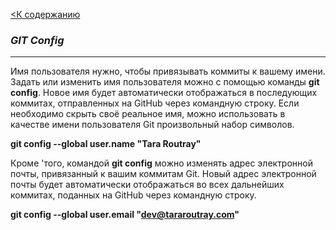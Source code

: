 [<К содержанию](readme.md)

### ***GIT Config***

---
Имя пользователя нужно, чтобы привязывать коммиты к вашему имени. Задать или изменить имя пользователя можно с помощью команды **git config**. Новое имя будет автоматически отображаться в последующих коммитах, отправленных на GitHub через командную строку. Если необходимо скрыть своё реальное имя, можно использовать в качестве имени пользователя Git произвольный набор символов.

**git config --global user.name "Tara Routray"**

Кроме 'того, командой **git config** можно изменять адрес электронной почты, привязанный к вашим коммитам Git. Новый адрес электронной почты будет автоматически отображаться во всех дальнейших коммитах, поданных на GitHub через командную строку.

**git config --global user.email "dev@tararoutray.com"**